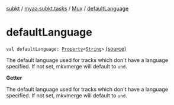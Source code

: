 [subkt](../../index.md) / [myaa.subkt.tasks](../index.md) / [Mux](index.md) / [defaultLanguage](./default-language.md)

# defaultLanguage

`val defaultLanguage: `[`Property`](https://docs.gradle.org/current/javadoc/org/gradle/api/provider/Property.html)`<`[`String`](https://kotlinlang.org/api/latest/jvm/stdlib/kotlin/-string/index.html)`>` [(source)](https://github.com/Myaamori/SubKt/blob/0.1.11/src/main/kotlin/myaa/subkt/tasks/muxtask.kt#L605)

The default language used for tracks which don't have a language specified.
If not set, mkvmerge will default to `und`.

**Getter**

The default language used for tracks which don't have a language specified.
If not set, mkvmerge will default to `und`.

